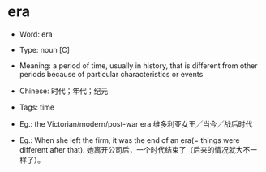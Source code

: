 # era

- Word: era

- Type: noun [C]
- Meaning: a period of time, usually in history, that is different from other periods because of particular characteristics or events
- Chinese: 时代；年代；纪元
- Tags: time
- Eg.: the Victorian/modern/post-war era 维多利亚女王╱当今╱战后时代
- Eg.: When she left the firm, it was the end of an era(= things were different after that). 她离开公司后，一个时代结束了（后来的情况就大不一样了）。

